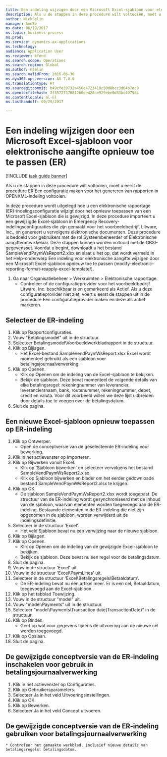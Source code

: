 ```yaml
--- 
title: Een indeling wijzigen door een Microsoft Excel-sjabloon voor elektronische aangifte opnieuw toe te passen (ER)
description: Als u de stappen in deze procedure wilt voltooien, moet u eerst de procedure ER Een configuratie maken voor het genereren van rapporten in OPENXML-indeling voltooien.
author: NickSelin
manager: AnnBe
ms.date: 06/19/2017
ms.topic: business-process
ms.prod: 
ms.service: dynamics-ax-applications
ms.technology: 
audience: Application User
ms.reviewer: kfend
ms.search.scope: Operations
ms.search.region: Global
ms.author: nselin
ms.search.validFrom: 2016-06-30
ms.dyn365.ops.version: AX 7.0.0
ms.translationtype: HT
ms.sourcegitcommit: b49cfe39732a450e4723419c50d8bcc3d64b7ec9
ms.openlocfilehash: 2f35727376812b0de428ce929ebe0d33bc497984
ms.contentlocale: nl-nl
ms.lasthandoff: 09/29/2017

---
```

# <a name="modify-a-format-by-reapplying-a-microsoft-excel-template-for-electronic-reporting-er"></a>Een indeling wijzigen door een Microsoft Excel-sjabloon voor elektronische aangifte opnieuw toe te passen (ER)

[!INCLUDE [task guide banner](../../includes/task-guide-banner.md)]

Als u de stappen in deze procedure wilt voltooien, moet u eerst de procedure ER Een configuratie maken voor het genereren van rapporten in OPENXML-indeling voltooien.

In deze procedure wordt uitgelegd hoe u een elektronische rapportage (ER)-indelingsconfiguratie wijzigt door het opnieuw toepassen van een Microsoft Excel-sjabloon die is gewijzigd. In deze procedure importeert u een gewijzigde Excel-sjabloon in Emergency Recovery-indelingsconfiguraties die zijn gemaakt voor het voorbeeldbedrijf, Litware, Inc., en genereert u vervolgens elektronische documenten. Deze procedure is bedoeld voor gebruikers met de rol Systeembeheerder of Elektronische aangifteontwikkelaar. Deze stappen kunnen worden voltooid met de GBSI-gegevensset. Voordat u begint, downloadt u het bestand SampleVendPaymWsReport2.xlsx en slaat u het op, dat wordt vermeld in het Help-onderwerp Een indeling voor elektronische aangifte wijzigen door een Microsoft Excel-sjabloon opnieuw toe te passen (modify-electronic-reporting-format-reapply-excel-template/).

1. Ga naar Organisatiebeheer > Werkruimten > Elektronische rapportage.
    * Controleer of de configuratieprovider voor het voorbeeldbedrijf Litware, Inc. beschikbaar is en gemarkeerd als Actief. Als u deze configuratieprovider niet ziet, voert u eerst de stappen uit in de procedure Een configuratieprovider maken en deze als actief markeren.  

## <a name="select-the-er-format"></a>Selecteer de ER-indeling
1. Klik op Rapportconfiguraties.
2. Vouw "Betalingsmodel" uit in de structuur.
3. Selecteer Betalingsmodel\Voorbeeldwerkbladrapport in de structuur.
4. Klik op Bijlagen.
    * Het Excel-bestand SampleVendPaymWsReport.xlsx Excel wordt momenteel gebruikt als een sjabloon voor betalingsjournaalverwerking.   
5. Klik op Openen.
    * Klik op Openen om de indeling van de Excel-sjabloon te bekijken.  
    * Bekijk de sjabloon. Deze bevat momenteel de volgende details van elke betalingsregel: rekeningnummer van leverancier, leveranciersnaam, bank, routenummer, rekeningnummer, debet, credit en valuta. Voor dit voorbeeld willen we deze lijst uitbreiden door details toe te voegen over de betalingsdatum.   
6. Sluit de pagina.

## <a name="reapply-a-new-excel-template-to-er-format"></a>Een nieuwe Excel-sjabloon opnieuw toepassen op ER-indeling
1. Klik op Ontwerper.
    * Open de conceptversie van de geselecteerde ER-indeling voor bewerking.  
2. Klik in het actievenster op Importeren.
3. Klik op Bijwerken vanuit Excel.
    * Klik op 'Sjabloon bijwerken' en selecteer vervolgens het bestand SampleVendPaymWsReport2.xlsx.  
    * Klik op Sjabloon bijwerken en blader om het eerder gedownloade bestand SampleVendPaymWsReport2.xlsx te krijgen.  
4. Klik op OK.
    * De sjabloon SampleVendPaymWsReport2.xlsx wordt toegepast. De structuur van de ER-indeling wordt gesynchroniseerd met de inhoud van de sjabloon, waarvan elementen worden toegevoegd aan de ER-indeling. Bestaande elementen in de ER-indeling die niet zijn opgenomen in de sjabloon, worden verwijderd uit de indelingsdefinitie.  
5. Selecteer in de structuur 'Excel'.
    * Het veld Sjabloon bevat nu een verwijzing naar de nieuwe sjabloon.   
6. Klik op Bijlagen.
7. Klik op Openen.
    * Klik op Openen om de indeling van de gewijzigde Excel-sjabloon te bekijken.  
    * Bekijk de sjabloon. Deze bevat nu een regel voor de betalingsdatum.   
8. Sluit de pagina.
9. Vouw in de structuur 'Excel' uit.
10. Vouw in de structuur 'Excel\PaymLines' uit.
11. Selecteer in de structuur 'Excel\Betalingsregels\Betaaldatum'.
    * De ER-indeling bevat nu één artikel meer. Er is een cel, Betaaldatum, toegevoegd aan de Excel-sjabloon.  
12. Klik op het tabblad Toewijzing.
13. Vouw in de structuur "model" uit.
14. Vouw "model\Payments" uit in de structuur.
15. Selecteer "model\Payments\Transaction date(TransactionDate)" in de structuur.
16. Klik op Binden.
    * Geef op wat voor gegevens tijdens de uitvoering aan de nieuwe cel worden toegevoegd.  
17. Klik op Opslaan.
18. Sluit de pagina.

## <a name="enable-the-modified-draft-version-of-the-er-format-for-use-in-payment-journal-processing"></a>De gewijzigde conceptversie van de ER-indeling inschakelen voor gebruik in betalingsjournaalverwerking
1. Klik in het actievenster op Configuraties.
2. Klik op Gebruikersparameters.
3. Selecteer Ja in het veld Uitvoeringsinstellingen.
4. Klik op OK.
5. Klik op Bewerken.
6. Selecteer Ja in het veld Concept uitvoeren.

## <a name="use-the-modified-draft-version-of-the-er-format-for-payment-journal-processing"></a>De gewijzigde conceptversie van de ER-indeling gebruiken voor betalingsjournaalverwerking
    * Controleer het gemaakte werkblad, inclusief nieuwe details van betalingsregels: betalingsdatum.  


